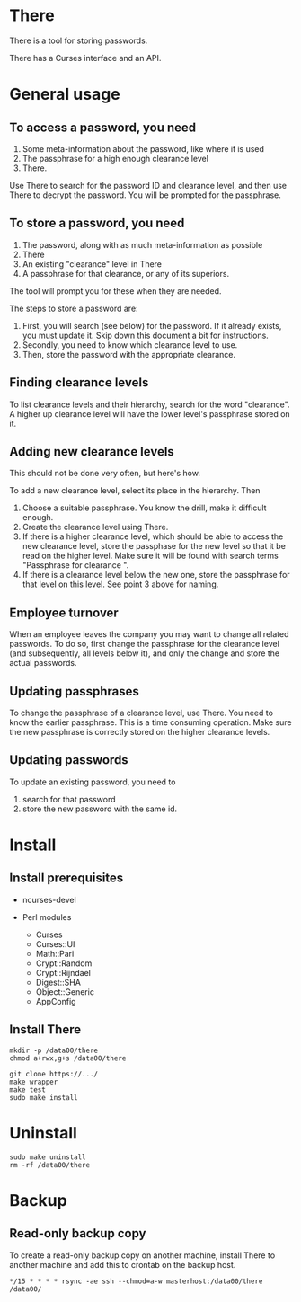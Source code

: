 # There

There is a tool for storing passwords.

There has a Curses interface and an API.

# General usage

## To access a password, you need

1. Some meta-information about the password, like where it is used
2. The passphrase for a high enough clearance level
3. There.

Use There to search for the password ID and clearance level, and then use 
There to decrypt the password. You will be prompted for the passphrase.

## To store a password, you need 

1. The password, along with as much meta-information as possible
2. There
3. An existing "clearance" level in There
4. A passphrase for that clearance, or any of its superiors.

The tool will prompt you for these when they are needed.

The steps to store a password are:

1. First, you will search (see below) for the password. If it already exists,
   you must update it. Skip down this document a bit for instructions. 
2. Secondly, you need to know which clearance level to use.
3. Then, store the password with the appropriate clearance.

## Finding clearance levels

To list clearance levels and their hierarchy, search for the word "clearance".
A higher up clearance level will have the lower level's passphrase stored on
it.

## Adding new clearance levels 

This should not be done very often, but here's how.

To add a new clearance level, select its place in the hierarchy. Then

1. Choose a suitable passphrase. You know the drill, make it difficult enough.
2. Create the clearance level using There.
3. If there is a higher clearance level, which should be able to access the
   new clearance level, store the passphase for the new level so that it
   be read on the higher level. Make sure it will be found with search terms
   "Passphrase for clearance <clearance name goes here>".
4. If there is a clearance level below the new one, store the passphrase for
   that level on this level. See point 3 above for naming.

## Employee turnover

When an employee leaves the company you may want to change all related 
passwords. To do so, first change the passphrase for the clearance level
(and subsequently, all levels below it), and only the change and store the 
actual passwords.

## Updating passphrases

To change the passphrase of a clearance level, use There. You need to know 
the earlier passphrase. This is a time consuming operation. Make sure
the new passphrase is correctly stored on the higher clearance levels.

## Updating passwords

To update an existing password, you need to

1. search for that password
2. store the new password with the same id.


# Install

## Install prerequisites

  * ncurses-devel

  * Perl modules
    * Curses
    * Curses::UI
    * Math::Pari
    * Crypt::Random
    * Crypt::Rijndael
    * Digest::SHA
    * Object::Generic
    * AppConfig


## Install There

```shell
mkdir -p /data00/there
chmod a+rwx,g+s /data00/there

git clone https://.../
make wrapper
make test
sudo make install
```

# Uninstall

```shell
sudo make uninstall
rm -rf /data00/there
```

# Backup

## Read-only backup copy

To create a read-only backup copy on another machine, install There to
another machine and add this to crontab on the backup host.

```
*/15 * * * * rsync -ae ssh --chmod=a-w masterhost:/data00/there /data00/
```
